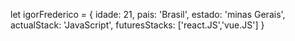 let igorFrederico = {
idade: 21,
pais: 'Brasil',
estado: 'minas Gerais',
actualStack: 'JavaScript',
futuresStacks: ['react.JS','vue.JS']
}


